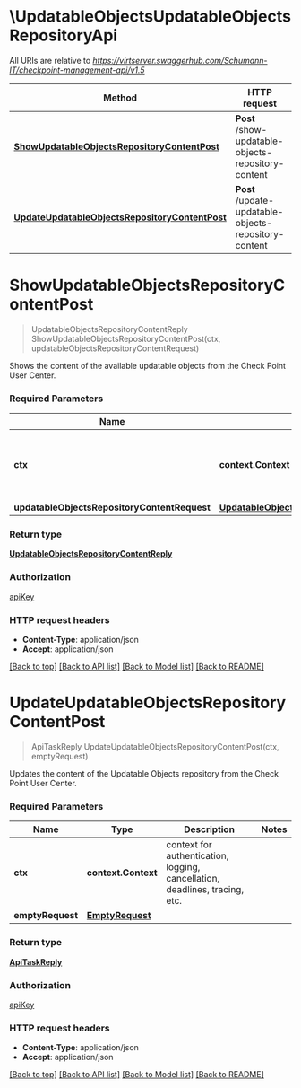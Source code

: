 # \UpdatableObjectsUpdatableObjectsRepositoryApi

All URIs are relative to *https://virtserver.swaggerhub.com/Schumann-IT/checkpoint-management-api/v1.5*

Method | HTTP request | Description
------------- | ------------- | -------------
[**ShowUpdatableObjectsRepositoryContentPost**](UpdatableObjectsUpdatableObjectsRepositoryApi.md#ShowUpdatableObjectsRepositoryContentPost) | **Post** /show-updatable-objects-repository-content | 
[**UpdateUpdatableObjectsRepositoryContentPost**](UpdatableObjectsUpdatableObjectsRepositoryApi.md#UpdateUpdatableObjectsRepositoryContentPost) | **Post** /update-updatable-objects-repository-content | 


# **ShowUpdatableObjectsRepositoryContentPost**
> UpdatableObjectsRepositoryContentReply ShowUpdatableObjectsRepositoryContentPost(ctx, updatableObjectsRepositoryContentRequest)


Shows the content of the available updatable objects from the Check Point User Center.

### Required Parameters

Name | Type | Description  | Notes
------------- | ------------- | ------------- | -------------
 **ctx** | **context.Context** | context for authentication, logging, cancellation, deadlines, tracing, etc.
  **updatableObjectsRepositoryContentRequest** | [**UpdatableObjectsRepositoryContentRequest**](UpdatableObjectsRepositoryContentRequest.md)|  | 

### Return type

[**UpdatableObjectsRepositoryContentReply**](UpdatableObjectsRepositoryContentReply.md)

### Authorization

[apiKey](../README.md#apiKey)

### HTTP request headers

 - **Content-Type**: application/json
 - **Accept**: application/json

[[Back to top]](#) [[Back to API list]](../README.md#documentation-for-api-endpoints) [[Back to Model list]](../README.md#documentation-for-models) [[Back to README]](../README.md)

# **UpdateUpdatableObjectsRepositoryContentPost**
> ApiTaskReply UpdateUpdatableObjectsRepositoryContentPost(ctx, emptyRequest)


Updates the content of the Updatable Objects repository from the Check Point User Center.

### Required Parameters

Name | Type | Description  | Notes
------------- | ------------- | ------------- | -------------
 **ctx** | **context.Context** | context for authentication, logging, cancellation, deadlines, tracing, etc.
  **emptyRequest** | [**EmptyRequest**](EmptyRequest.md)|  | 

### Return type

[**ApiTaskReply**](ApiTaskReply.md)

### Authorization

[apiKey](../README.md#apiKey)

### HTTP request headers

 - **Content-Type**: application/json
 - **Accept**: application/json

[[Back to top]](#) [[Back to API list]](../README.md#documentation-for-api-endpoints) [[Back to Model list]](../README.md#documentation-for-models) [[Back to README]](../README.md)

